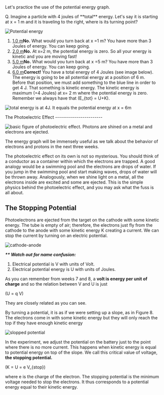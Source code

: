 Let's practice the use of the potential energy graph.

<div class="question">Q. Imagine a particle with 4 joules of **total** energy. Let's say it is starting at x = 1 m and it is traveling to the right, where is its turning point?

![Potential energy](https://online.science.psu.edu/sites/default/files/phys010/W8photon-electron/ExercisePotentialEnergy.png)

1. [1.0 m](#)**No.** What would you turn back at x =1 m? You have more than 3 Joules of energy. You can keep going.
2. [2.0 m](#)**No.** At x=2 m, the potential energy is zero. So all your energy is kinetic and you are moving fast!
3. [5.0 m](#)**No.** What would you turn back at x =5 m? You have more than 3 Joules of energy. You can keep going.
4. [6.0 m](#)**Correct!** You have a total energy of 4 Joules (see image below). The energy is going to be all potential energy at a position of 6 m. Before that position, we must add something to the blue line in order to get 4 J. That something is kinetic energy. The kinetic energy is maximum (=4 Joules) at x= 2 m where the potential energy is zero. Remember we always have that \(E_{tot} = U+K\).
  
  ![total energy is at 4J. It equals the potential energy at x = 6m](https://online.science.psu.edu/sites/default/files/phys010/W8photon-electron/ExercisePotentialEnergyAnswer.png)

</div>The Photoelectric Effect
------------------------

![basic figure of photoelectric effect. Photons are shined on a metal and electrons are ejected. ](https://online.science.psu.edu/sites/default/files/phys010/W8photon-electron/Photoelectric_effect.svg_.png "Fig. 6. The basic idea behind the photoelectric effect is simple. Light shining on a metal can eject electrons")

The energy graph will be immensely useful as we talk about the behavior of electrons and protons in the next three weeks.

 The photoelectric effect on its own is not so mysterious. You should think of a conductor as a container within which the electrons are trapped. A good analogy would be a swimming pool and the electrons are drops of water. If you jump in the swimming pool and start making waves, drops of water will be thrown away. Analogously, when we shine light on a metal, all the electrons inside are excited and some are ejected. This is the simple physics behind the photoelectric effect, and you may ask what the fuss is all about.

The Stopping Potential
----------------------

Photoelectrons are ejected from the target on the cathode with some kinetic energy. The tube is empty of air; therefore, the electrons just fly from the cathode to the anode with some kinetic energy K creating a current. We can stop the current by turning on an electric potential.

![cathode-anode](https://online.science.psu.edu/sites/default/files/phys010/W8photon-electron/cathodeanode.png "Fig 7: Electrons are ejected from the cathode on the target, and then fly to the anode. We can set up an electric field between the cathode and anode to prevent the electrons from reaching the anode. ")

**_\*\* Watch out for name confusion:_**

1. Electrical potential is V with units of Volt.
2. Electrical potential energy is U with units of Joules.

As you can remember from weeks 7 and 8, a **volt is energy per unit of charge** and so the relation between V and U is just

\(U = q V\)

They are closely related as you can see.

By turning a potential, it is as if we were setting up a slope, as in Figure 8. The electrons come in with some kinetic energy but they will only reach the top if they have enough kinetic energy

![slopped potential ](https://online.science.psu.edu/sites/default/files/phys010/W8photon-electron/stopping%20potential.png "Fig 8: By setting up a electric potential between cathode and anode. The electrons are now facing a upward slope of potential energy. If they don't have enough kinetic energy, the will not make it to the anode. ")

In the experiment, we adjust the potential on the battery just to the point where there is no more current. This happens when kinetic energy is equal to potential energy on top of the slope. We call this critical value of voltage, **the stopping potential.**

\(K = U = e V_{stop}\)

where e is the charge of the electron. The stopping potential is the minimum voltage needed to stop the electrons. It thus corresponds to a potential energy equal to their kinetic energy.